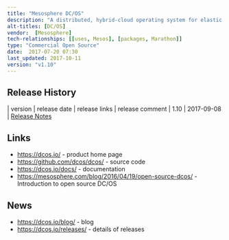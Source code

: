 ```yaml
---
title: "Mesosphere DC/OS"
description: "A distributed, hybrid-cloud operating system for elastic stateless micro services running in containers and stateful big data services, ensuring high datacenter utilization. At its core, Apache Mesos handles job scheduling, resource management and abstraction, high availability, infrastructure-level processes and pluggable containerizers for both Docker and native Mesos containers. Combined with Marathon, provides a container orchestration platform with support for launching, managing, scaling and networking containers. Focused on ease of use, provides an app-store-like service catalog (Universe) to install complex distributed systems including HDFS, Apache Spark, Apache Kafka, Apache Cassandra, CI/CD applications such as Jenkins, all of which have been optimised to run on Apache Mesos and a web interface for monitoring and management. Comes in two flavors; a free community edition for installation in the cloud and a commercial enterprise edition for on-premises, in the cloud, or across a hybrid environment and includes monitoring tools, support for enterprise security and compliance tools, advanced networking, and load balancing features. Offered via a subscription license, the enterprise edition also includes product support. Open sourced in April 2016 under the Apache 2.0 license, under active development led by Mesosphere with a range of contributors including Microsoft."
alt-titles: [DC/OS]
vendor:  [Mesosphere]
tech-relationships: [[uses, Mesos], [packages, Marathon]]
type: "Commercial Open Source"
date:  2017-07-20 07:30
last_updated: 2017-10-11
version: "v1.10"
---
```

## Release History

| version | release date | release links | release comment
| 1.10 | 2017-09-08 | [Release Notes](https://dcos.io/releases/1.10.0/)

## Links

* <https://dcos.io/> - product home page
* <https://github.com/dcos/dcos/> - source code
* <https://dcos.io/docs/> - documentation
* <https://mesosphere.com/blog/2016/04/19/open-source-dcos/> - Introduction to open source DC/OS

## News

* <https://dcos.io/blog/> - blog
* <https://dcos.io/releases/> - details of releases
